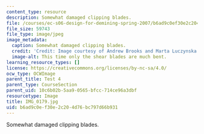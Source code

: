 ```yaml
---
content_type: resource
description: Somewhat damaged clipping blades.
file: /courses/ec-s06-design-for-demining-spring-2007/b6ad9c0ef30e2c204d76bc797d66b931_IMG_0179.jpg
file_size: 59743
file_type: image/jpeg
image_metadata:
  caption: Somewhat damaged clipping blades.
  credit: 'Credit: Image courtesy of Andrew Brooks and Marta Luczynska.'
  image-alt: This time only the shear blades are much bent.
learning_resource_types: []
license: https://creativecommons.org/licenses/by-nc-sa/4.0/
ocw_type: OCWImage
parent_title: Test 4
parent_type: CourseSection
parent_uid: 10c6b02b-5aa9-0565-bfcc-714ce96a3dbf
resourcetype: Image
title: IMG_0179.jpg
uid: b6ad9c0e-f30e-2c20-4d76-bc797d66b931
---
```

Somewhat damaged clipping blades.